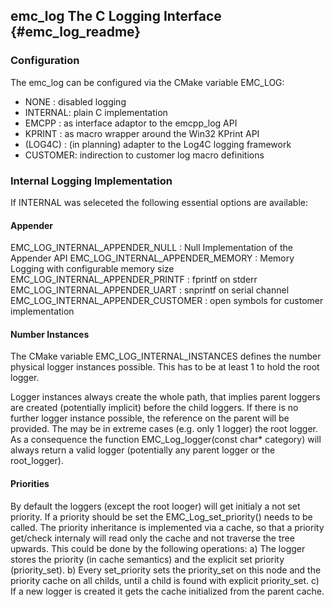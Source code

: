 ## emc_log The C Logging Interface {#emc_log_readme}

### Configuration

The emc_log can be configured via the CMake variable EMC_LOG:
* NONE    : disabled logging
* INTERNAL: plain C implementation
* EMCPP   : as interface adaptor to the emcpp_log API
* KPRINT  : as macro wrapper around the Win32 KPrint API
* (LOG4C) : (in planning) adapter to the Log4C logging framework
* CUSTOMER: indirection to customer log macro definitions

### Internal Logging Implementation

If INTERNAL was seleceted the following essential options are available:

#### Appender

EMC_LOG_INTERNAL_APPENDER_NULL     : Null Implementation of the Appender API
EMC_LOG_INTERNAL_APPENDER_MEMORY   : Memory Logging with configurable memory size
EMC_LOG_INTERNAL_APPENDER_PRINTF   : fprintf on stderr
EMC_LOG_INTERNAL_APPENDER_UART     : snprintf on serial channel
EMC_LOG_INTERNAL_APPENDER_CUSTOMER : open symbols for customer implementation

#### Number Instances

The CMake variable EMC_LOG_INTERNAL_INSTANCES defines the number physical logger instances possible.
This has to be at least 1 to hold the root logger.

Logger instances always create the whole path, that implies parent loggers are created (potentially implicit) before the child loggers. If there is no further logger instance possible, the reference on the parent will be provided. The may be in extreme cases (e.g. only 1 logger) the root logger.
As a consequence the function EMC_Log_logger(const char* category) will always return a valid logger (potentially any parent logger or the root_logger).

#### Priorities

By default the loggers (except the root looger) will get initialy a not set priority. If a priority should be set the 
EMC_Log_set_priority() needs to be called.
The priority inheritance is implemented via a cache, so that a priority get/check internaly will read only the cache and not traverse the tree upwards.
This could be done by the following operations:
a) The logger stores the priority (in cache semantics) and the explicit set priority (priority_set).
b) Every set_priority sets the priority_set on this node and the priority cache on all childs, until a child is found with explicit priority_set.
c) If a new logger is created it gets the cache initialized from the parent cache.


